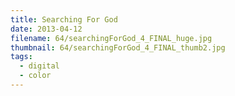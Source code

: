 ```yaml
---
title: Searching For God
date: 2013-04-12
filename: 64/searchingForGod_4_FINAL_huge.jpg
thumbnail: 64/searchingForGod_4_FINAL_thumb2.jpg
tags:
  - digital
  - color
---
```

